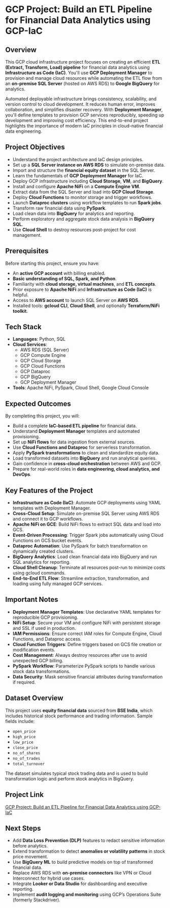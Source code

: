 # GCP Project: Build an ETL Pipeline for Financial Data Analytics using GCP-IaC

## Overview

This GCP cloud infrastructure project focuses on creating an efficient **ETL (Extract, Transform, Load) pipeline** for financial data analytics using **Infrastructure as Code (IaC)**. You'll use **GCP Deployment Manager** to provision and manage cloud resources while automating the ETL flow from an **on-premise SQL Server** (hosted on AWS RDS) to **Google BigQuery** for analytics.

Automated deployable infrastructure brings consistency, scalability, and version control to cloud development. It reduces human error, improves collaboration, and simplifies disaster recovery. With **Deployment Manager**, you'll define templates to provision GCP services reproducibly, speeding up development and improving cost efficiency. This end-to-end project highlights the importance of modern IaC principles in cloud-native financial data engineering.

## Project Objectives

- Understand the project architecture and IaC design principles.  
- Set up a **SQL Server instance on AWS RDS** to simulate on-premise data.  
- Import and structure the **financial equity dataset** in the SQL Server.  
- Learn the fundamentals of **GCP Deployment Manager** for IaC.  
- Deploy GCP infrastructure including **Cloud Storage**, **VM**, and **BigQuery**.  
- Install and configure **Apache NiFi** on a **Compute Engine VM**.  
- Extract data from the SQL Server and load into **GCP Cloud Storage**.  
- Deploy **Cloud Functions** to monitor storage and trigger workflows.  
- Launch **Dataproc clusters** using workflow templates to run **Spark jobs**.  
- Transform raw financial data using **PySpark**.  
- Load clean data into **BigQuery** for analytics and reporting.  
- Perform exploratory and aggregate stock data analysis in **BigQuery SQL**.  
- Use **Cloud Shell** to destroy resources post-project for cost management.

## Prerequisites

Before starting this project, ensure you have:

- An **active GCP account** with billing enabled.  
- **Basic understanding of SQL, Spark, and Python**.  
- Familiarity with **cloud storage, virtual machines**, and **ETL concepts**.  
- Prior exposure to **Apache NiFi** and **Infrastructure as Code (IaC)** is helpful.  
- Access to **AWS account** to launch SQL Server on **AWS RDS**.  
- Installed tools: **gcloud CLI**, **Cloud Shell**, and optionally **Terraform/NiFi toolkit**.  

## Tech Stack

- **Languages**: Python, SQL  
- **Cloud Services**:  
  - AWS RDS (SQL Server)  
  - GCP Compute Engine  
  - GCP Cloud Storage  
  - GCP Cloud Functions  
  - GCP Dataproc  
  - GCP BigQuery  
  - GCP Deployment Manager  
- **Tools**: Apache NiFi, PySpark, Cloud Shell, Google Cloud Console  

## Expected Outcomes

By completing this project, you will:

- Build a complete **IaC-based ETL pipeline** for financial data.  
- Understand **Deployment Manager** templates and automated provisioning.  
- Set up **NiFi flows** for data ingestion from external sources.  
- Use **Cloud Functions and Dataproc** for serverless transformation.  
- Apply **PySpark transformations** to clean and standardize equity data.  
- Load transformed datasets into **BigQuery** and run analytical queries.  
- Gain confidence in **cross-cloud orchestration** between AWS and GCP.  
- Prepare for real-world roles in **data engineering, cloud analytics, and DevOps**.

## Key Features of the Project

- **Infrastructure as Code (IaC)**: Automate GCP deployments using YAML templates with Deployment Manager.  
- **Cross-Cloud Setup**: Simulate on-premise SQL Server using AWS RDS and connect it to GCP workflows.  
- **Apache NiFi on GCE**: Build NiFi flows to extract SQL data and load into GCS.  
- **Event-Driven Processing**: Trigger Spark jobs automatically using Cloud Functions on GCS bucket events.  
- **Dataproc Automation**: Use PySpark for batch transformation on dynamically created clusters.  
- **BigQuery Analytics**: Load clean financial data into BigQuery and run SQL analytics for reporting.  
- **Cloud Shell Cleanup**: Terminate all resources post-run to minimize costs using gcloud commands.  
- **End-to-End ETL Flow**: Streamline extraction, transformation, and loading using fully managed GCP services.

## Important Notes

- **Deployment Manager Templates**: Use declarative YAML templates for reproducible GCP provisioning.  
- **NiFi Setup**: Secure your VM and configure NiFi with persistent storage and SSL if used in production.  
- **IAM Permissions**: Ensure correct IAM roles for Compute Engine, Cloud Functions, and Dataproc access.  
- **Cloud Function Triggers**: Define triggers based on GCS file creation or modification events.  
- **Cost Management**: Always destroy resources after use to avoid unexpected GCP billing.  
- **PySpark Workflow**: Parameterize PySpark scripts to handle various stock data transformations.  
- **Data Security**: Mask sensitive financial attributes during transformation if required.  

## Dataset Overview

This project uses **equity financial data** sourced from **BSE India**, which includes historical stock performance and trading information. Sample fields include:

- `open_price`  
- `high_price`  
- `low_price`  
- `close_price`  
- `no_of_shares`  
- `no_of_trades`  
- `total_turnover`  

The dataset simulates typical stock trading data and is used to build transformation logic and perform stock analytics in BigQuery.

## Project Link

[GCP Project: Build an ETL Pipeline for Financial Data Analytics using GCP-IaC](https://www.projectpro.io/project-use-case/gcp-iac-project-to-build-etl-pipeline-for-financial-data-analytics)

## Next Steps

- Add **Data Loss Prevention (DLP)** features to redact sensitive information before analytics.  
- Extend transformation to detect **anomalies or volatility patterns** in stock price movement.  
- Use **BigQuery ML** to build predictive models on top of transformed financial data.  
- Replace AWS RDS with **on-premise connectors** like VPN or Cloud Interconnect for hybrid use cases.  
- Integrate **Looker or Data Studio** for dashboarding and executive reporting.  
- Implement **audit logging and monitoring** using GCP’s Operations Suite (formerly Stackdriver).  
